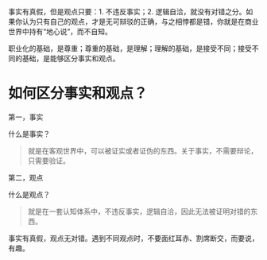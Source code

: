 事实有真假，但是观点只要：1. 不违反事实；2. 逻辑自洽，就没有对错之分。如果你认为只有自己的观点，才是无可辩驳的正确，与之相悖都是错，你就是在商业世界中持有“地心说”，而不自知。

职业化的基础，是尊重；尊重的基础，是理解；理解的基础，是接受不同；接受不同的基础，是能够区分事实和观点。

# 如何区分事实和观点？

第一，事实

什么是事实？
> 就是在客观世界中，可以被证实或者证伪的东西。关于事实，不需要辩论，只需要验证。

第二，观点

什么是观点？
> 就是在一套认知体系中，不违反事实，逻辑自洽，因此无法被证明对错的东西。

事实有真假，观点无对错。遇到不同观点时，不要面红耳赤、割席断交，而要说，有趣。


